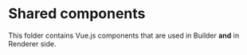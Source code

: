 # Shared components

This folder contains Vue.js components that are used in Builder **and** in Renderer side.
